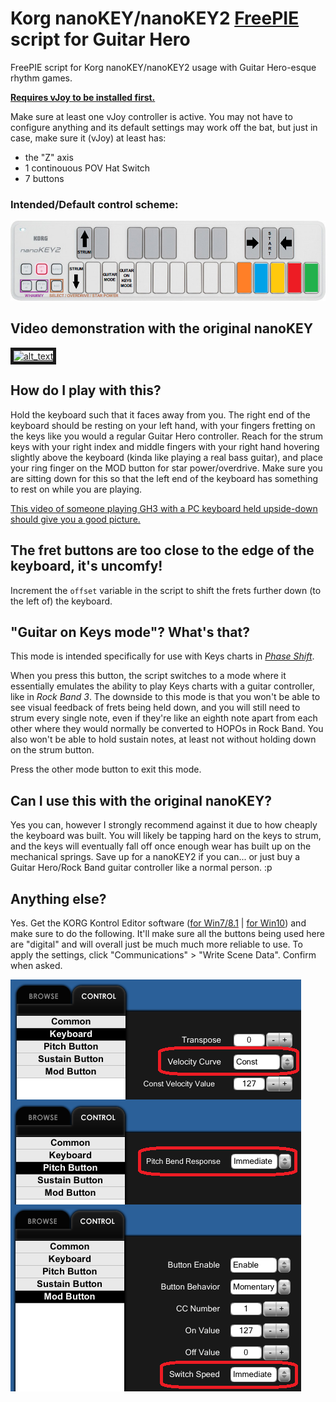 # Korg nanoKEY/nanoKEY2 [FreePIE](https://andersmalmgren.github.io/FreePIE/) script for Guitar Hero
FreePIE script for Korg nanoKEY/nanoKEY2 usage with Guitar Hero-esque rhythm games.

[**Requires vJoy to be installed first.**](http://vjoystick.sourceforge.net/site/)

Make sure at least one vJoy controller is active. You may not have to configure anything and its default settings may work off the bat, but just in case, make sure it (vJoy) at least has:
  - the "Z" axis
  - 1 continouous POV Hat Switch
  - 7 buttons

### Intended/Default control scheme:

![alt text](https://github.com/20excal07/KorgNanokeyForGuitarHero/raw/master/NanokeyGH.png)

## Video demonstration with the original nanoKEY
<a href="http://www.youtube.com/watch?feature=player_embedded&v=asn2Fqrurlk
" target="_blank"><img src="http://img.youtube.com/vi/asn2Fqrurlk/maxresdefault.jpg" 
alt="alt_text" width="480" height="270" border="5" /></a>

## **How do I play with this?**
Hold the keyboard such that it faces away from you. The right end of the keyboard should be resting on your left hand, with your fingers fretting on the keys like you would a regular Guitar Hero controller. Reach for the strum keys with your right index and middle fingers with your right hand hovering slightly above the keyboard (kinda like playing a real bass guitar), and place your ring finger on the MOD button for star power/overdrive. Make sure you are sitting down for this so that the left end of the keyboard has something to rest on while you are playing.

[This video of someone playing GH3 with a PC keyboard held upside-down should give you a good picture.](https://www.youtube.com/watch?v=CrDsT99ml9Y)

## **The fret buttons are too close to the edge of the keyboard, it's uncomfy!**
Increment the `offset` variable in the script to shift the frets further down (to the left of) the keyboard.

## "Guitar on Keys mode"? What's that?
This mode is intended specifically for use with Keys charts in [_Phase Shift_](http://www.dwsk.co.uk/index_phase_shift.html).

When you press this button, the script switches to a mode where it essentially emulates the ability to play Keys charts with a guitar controller, like in _Rock Band 3_. The downside to this mode is that you won't be able to see visual feedback of frets being held down, and you will still need to strum every single note, even if they're like an eighth note apart from each other where they would normally be converted to HOPOs in Rock Band. You also won't be able to hold sustain notes, at least not without holding down on the strum button.

Press the other mode button to exit this mode.

## Can I use this with the original nanoKEY?
Yes you can, however I strongly recommend against it due to how cheaply the keyboard was built. You will likely be tapping hard on the keys to strum, and the keys will eventually fall off once enough wear has built up on the mechanical springs. Save up for a nanoKEY2 if you can... or just buy a Guitar Hero/Rock Band guitar controller like a normal person. :p

## Anything else?
Yes. Get the KORG Kontrol Editor software ([for Win7/8.1](https://www.korg.com/us/support/download/driver/1/133/1356/) | [for Win10](https://www.korg.com/us/support/download/driver/1/133/3541/)) and make sure to do the following. It'll make sure all the buttons being used here are "digital" and will overall just be much much more reliable to use. To apply the settings, click "Communications" > "Write Scene Data". Confirm when asked. 

![alt text](https://github.com/20excal07/KorgNanokeyForGuitarHero/raw/master/korgkontrol.png)
